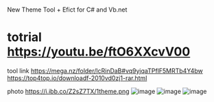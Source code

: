 # 
New Theme Tool + Efict for C# and Vb.net

totrial 
https://youtu.be/ftO6XXcvV00
==========================
tool link
https://mega.nz/folder/lcRinDaB#vq9yjqaTPflF5MRTb4Y4bw
https://top4top.io/downloadf-2010vd0zj1-rar.html

photo
https://i.ibb.co/Z2sZ7TX/1theme.png
![image](https://user-images.githubusercontent.com/74623428/147161068-161cf72d-8fdf-4a1d-901d-086b8d629de0.png)
![image](https://user-images.githubusercontent.com/74623428/147161096-7a63a908-34cf-4bc8-8707-705331d216c5.png)
![image](https://user-images.githubusercontent.com/74623428/147161112-7bcb834f-f964-4a48-9f6b-2eb32b76c3f7.png)
